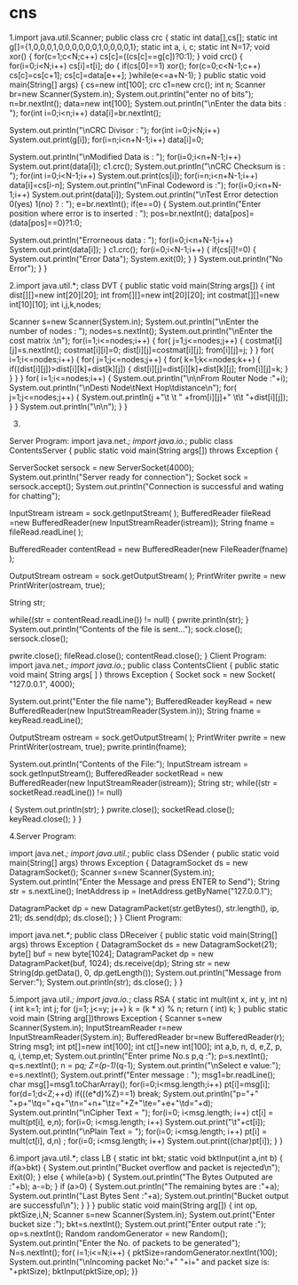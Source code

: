 # cns

1.import java.util.Scanner;
public class crc 
{
static int data[],cs[];
static int g[]={1,0,0,0,1,0,0,0,0,0,0,1,0,0,0,0,1};
static int a, i, c;
static int N=17;
void xor() 
{
 for(c=1;c<N;c++) cs[c]=((cs[c]==g[c])?0:1);
}
void crc() 
{
for(i=0;i<N;i++) cs[i]=t[i];
do 
{
 if(cs[0]==1) xor();
 for(c=0;c<N-1;c++) cs[c]=cs[c+1];
 cs[c]=data[e++];
}while(e<=a+N-1);
}
public static void main(String[] args) 
{
cs=new int[100];
crc c1=new crc();
int n;
Scanner br=new Scanner(System.in);
System.out.println("enter no of bits");
n=br.nextInt();
data=new int[100];
System.out.println("\nEnter the data bits : "); 
for(int i=0;i<n;i++)
data[i]=br.nextInt();

System.out.println("\nCRC Divisor : ");
for(int i=0;i<N;i++)
System.out.print(g[i]);
 for(i=n;i<n+N-1;i++) 
data[i]=0;
 
System.out.println("\nModified Data is : ");
for(i=0;i<n+N-1;i++)
System.out.print(data[i]); 
 c1.crc();
 System.out.println("\nCRC Checksum is : ");
 for(int i=0;i<N-1;i++)
System.out.print(cs[i]);
 for(i=n;i<n+N-1;i++) 
data[i]=cs[i-n];
 System.out.println("\nFinal Codeword is :");
 for(i=0;i<n+N-1;i++)
System.out.print(data[i]); 
System.out.println("\nTest Error detection 0(yes) 1(no) ? : ");
 e=br.nextInt();
 if(e==0)
 {
System.out.println("Enter position where error is to inserted : ");
 pos=br.nextInt();
 data[pos]=(data[pos]==0)?1:0;
 
 System.out.println("Errorneous data : ");
 for(i=0;i<n+N-1;i++)
System.out.print(data[i]); 
 }
 c1.crc();
for(i=0;i<N-1;i++)
{
if(cs[i]!=0)
{
System.out.println("Error Data");
System.exit(0);
}
}
System.out.println("No Error");
}
}



2.import java.util.*;
class DVT
{
public static void main(String args[])
{
int dist[][]=new int[20][20];
int from[][]=new int[20][20];
int costmat[][]=new int[10][10];
int i,j,k,nodes;

Scanner s=new Scanner(System.in);
System.out.println("\nEnter the number of nodes : ");
nodes=s.nextInt();
System.out.println("\nEnter the cost matrix :\n");
for(i=1;i<=nodes;i++)
{
for( j=1;j<=nodes;j++)
{
costmat[i][j]=s.nextInt();
costmat[i][i]=0;
dist[i][j]=costmat[i][j];
from[i][j]=j;
}
}
for( i=1;i<=nodes;i++)
{
for( j=1;j<=nodes;j++)
{
for( k=1;k<=nodes;k++)
{ 
if((dist[i][j])>dist[i][k]+dist[k][j])
{ 
dist[i][j]=dist[i][k]+dist[k][j];
from[i][j]=k;
}
}
}
}
for( i=1;i<=nodes;i++)
{
System.out.println("\n\nFrom Router Node :"+i);
 System.out.println("\nDesti Node\tNext Hop\tdistance\n");
for( j=1;j<=nodes;j++)
{
System.out.println(j +"\t \t " +from[i][j]+" \t\t "+dist[i][j]);
}
}
System.out.println("\n\n");
}
}




3.
Server Program:
import java.net.*; 
import java.io.*;
public class ContentsServer 
{
 public static void main(String args[]) throws Exception
 { 

 ServerSocket sersock = new ServerSocket(4000);
 System.out.println("Server ready for connection");
 Socket sock = sersock.accept(); 
System.out.println("Connection is successful and wating for chatting");
 
 
 InputStream istream = sock.getInputStream( );
BufferedReader fileRead =new BufferedReader(new InputStreamReader(istream));
 String fname = fileRead.readLine( );
 
BufferedReader contentRead = new BufferedReader(new FileReader(fname) );
 
 
 OutputStream ostream = sock.getOutputStream( );
 PrintWriter pwrite = new PrintWriter(ostream, true);
 
 String str;

 while((str = contentRead.readLine()) != null) 
{
pwrite.println(str); 
 }
 System.out.println(“Contents of the file is sent…”);
 sock.close(); sersock.close(); 

 pwrite.close(); fileRead.close(); contentRead.close();
 }
Client Program:
import java.net.*;
import java.io.*;
public class ContentsClient 
{
 public static void main( String args[ ] ) throws Exception
 {
 Socket sock = new Socket( "127.0.0.1", 4000);
 
 System.out.print("Enter the file name");
BufferedReader keyRead = new BufferedReader(new 
InputStreamReader(System.in));
 String fname = keyRead.readLine();
 
 OutputStream ostream = sock.getOutputStream( );
 PrintWriter pwrite = new PrintWriter(ostream, true);
 pwrite.println(fname); 
 

System.out.println(“Contents of the File:”);
 InputStream istream = sock.getInputStream();
BufferedReader socketRead = new BufferedReader(new 
InputStreamReader(istream));
 String str;
 while((str = socketRead.readLine()) != null) 

 { 
 System.out.println(str); 
 } 
 pwrite.close(); socketRead.close(); keyRead.close();
 }
}






4.Server Program:

import java.net.*; 
import java.util.*; 
public class DSender
{ 
 public static void main(String[] args) throws Exception 
{ 
 DatagramSocket ds = new DatagramSocket(); 
 Scanner s=new Scanner(System.in); 
System.out.println("Enter the Message and press ENTER to Send");
String str = s.nextLine();
 InetAddress ip = InetAddress.getByName("127.0.0.1"); 
 
DatagramPacket dp = new DatagramPacket(str.getBytes(), str.length(), ip, 21); 
 ds.send(dp); 
 ds.close(); 
 } 
} 
Client Program:

import java.net.*; 
public class DReceiver
{ 
public static void main(String[] args) throws Exception 
{ 
 DatagramSocket ds = new DatagramSocket(21); 
 byte[] buf = new byte[1024]; 
DatagramPacket dp = new DatagramPacket(buf, 1024); 
 ds.receive(dp); 
String str = new String(dp.getData(), 0, dp.getLength());
 System.out.println("Message from Server:"); 
 System.out.println(str); 
 ds.close(); 
}
}






5.import java.util.*;
import java.io.*; 
class RSA
{
static int mult(int x, int y, int n) 
{
 int k=1;
 int j;
for (j=1; j<=y; j++) k = (k * x) % n;
 return ( int) k;
}
public static void main (String arg[])throws Exception
{
Scanner s=new Scanner(System.in); 
InputStreamReader r=new InputStreamReader(System.in); 
BufferedReader br=new BufferedReader(r); 
String msg1;
int pt[]=new int[100];
int ct[]=new int[100];
int a,b, n, d, e,Z, p, q, i,temp,et;
System.out.println("Enter prime No.s p,q :");
p=s.nextInt();
q=s.nextInt();
n = p*q;
Z=(p-1)*(q-1);
System.out.println("\nSelect e value:");
e=s.nextInt();
System.out.printf("Enter message : ");
msg1=br.readLine();
char msg[]=msg1.toCharArray(); 
for(i=0;i<msg.length;i++)
 pt[i]=msg[i];
for(d=1;d<Z;++d)
if(((e*d)%Z)==1) break;
System.out.println("p="+" 
"+p+"\tq="+q+"\tn="+n+"\tz="+Z+"\te="+e+"\td="+d);
 System.out.println("\nCipher Text = ");
 for(i=0; i<msg.length; i++) 
ct[i] = mult(pt[i], e,n);
for(i=0; i<msg.length; i++) 
System.out.print("\t"+ct[i]);
 System.out.println("\nPlain Text = ");
 for(i=0; i<msg.length; i++) 
 pt[i] = mult(ct[i], d,n) ;
 for(i=0; i<msg.length; i++)
System.out.print((char)pt[i]);
}
}







6.import java.util.*;
class LB
{
static int bkt;
static void bktInput(int a,int b)
{
if(a>bkt)
{
System.out.println("Bucket overflow and packet is rejected\n");
Exit(0);
}
else
{
while(a>b)
{
System.out.println("The Bytes Outputed are :"+b);
a-=b;
}
if (a>0)
{
System.out.println("The remaining bytes are :"+a);
System.out.println("Last Bytes Sent :"+a);
System.out.println("Bucket output are successful\n");
}
}
}
public static void main(String arg[])
{
int op, pktSize,i,N;
Scanner s=new Scanner(System.in);
System.out.print("Enter bucket size :");
bkt=s.nextInt();
System.out.print("Enter output rate :");
op=s.nextInt();
Random randomGenerator = new Random();
System.out.println("Enter the No. of packets to be generated");
N=s.nextInt(); 
for( i=1;i<=N;i++)
{
pktSize=randomGenerator.nextInt(100);
System.out.println("\nIncoming packet No:"+" "+i+" and packet size 
is: "+pktSize);
bktInput(pktSize,op);
}}
